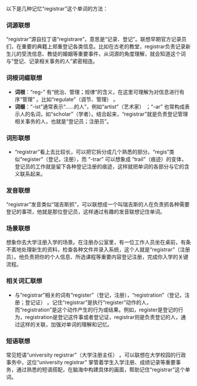 以下是几种记忆“registrar”这个单词的方法：

### 词源联想
“registrar”源自拉丁语“registrare”，意思是“记录、登记”。联想早期官方记录员们，在重要的典籍上郑重登记各类信息。比如在古老的教堂，registrar负责记录新生儿的受洗信息、教徒的婚姻等重要事件，从词源的角度理解，就会知道这个词与“登记、记录相关事务的人”紧密相连。

### 词根词缀联想
 - **词根**：“reg-” 有“统治、管理；规律”的含义，在这里可理解为对信息进行有序“管理” 。比如“regulate”（调节、管理） 。
 - **词缀**：“-ist”通常表示“……的人”，例如“artist”（艺术家） ；“-ar” 也常构成表示人的名词，如“scholar”（学者）。结合起来，“registrar”就是负责登记管理相关事务的人，也就是“登记员；注册员”。

### 词形联想
 - “registrar”看上去比较长，可以把它拆分成几个熟悉的部分。“regis”类似“register”（登记，注册），而 “-trar” 可以想象成 “trail”（痕迹）的变体，登记员的工作就是留下各种登记注册的痕迹，这样就把单词的各部分与它的含义联系起来。

### 发音联想
“registrar”发音类似“瑞吉斯抓”，可以联想成一个叫瑞吉斯的人在负责抓各种需要登记的事项，他就是那位登记员，这样通过有趣的发音联想记住单词。

### 场景联想
想象你去大学注册入学的场景。在注册办公室里，有一位工作人员坐在桌前，有条不紊地处理新生的资料，检查各种文件并录入系统，这个人就是“registrar”（注册员）。他负责把你的个人信息、所选课程等重要内容登记注册，完成你入学的关键流程。

### 相关词汇联想
 - 与“registrar”相关的词有“register”（登记，注册），“registration”（登记，注册；登记证） 。记住“registrar”是执行“register”动作的人，而“registration”是这个动作产生的行为或结果。例如，register是登记的行为，registration是登记这件事或者登记证，registrar则是负责登记的人，通过这样的关联，加强对单词的理解和记忆。

### 短语联想
常见短语“university registrar”（大学注册主任） 。可以联想在大学校园的行政事务中，这位“university registrar” 掌管着学生入学注册、成绩记录等重要事务，通过熟悉的短语搭配，在脑海中构建具体的画面，帮助记住“registrar”这个单词。 